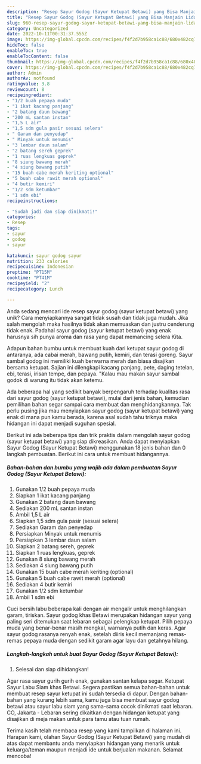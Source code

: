```yaml
---
description: "Resep Sayur Godog (Sayur Ketupat Betawi) yang Bisa Manjain Lidah"
title: "Resep Sayur Godog (Sayur Ketupat Betawi) yang Bisa Manjain Lidah"
slug: 960-resep-sayur-godog-sayur-ketupat-betawi-yang-bisa-manjain-lidah
category: Uncategorized
date: 2022-10-11T00:31:37.555Z
image: https://img-global.cpcdn.com/recipes/f4f2d7b958ca1c88/680x482cq70/sayur-godog-sayur-ketupat-betawi-foto-resep-utama.jpg
hideToc: false
enableToc: true
enableTocContent: false
thumbnail: https://img-global.cpcdn.com/recipes/f4f2d7b958ca1c88/680x482cq70/sayur-godog-sayur-ketupat-betawi-foto-resep-utama.jpg
cover: https://img-global.cpcdn.com/recipes/f4f2d7b958ca1c88/680x482cq70/sayur-godog-sayur-ketupat-betawi-foto-resep-utama.jpg
author: Admin
authorAv: notfound
ratingvalue: 3.8
reviewcount: 8
recipeingredient:
- "1/2 buah pepaya muda"
- "1 ikat kacang panjang"
- "2 batang daun bawang"
- "200 mL santan instan"
- "1,5 L air"
- "1,5 sdm gula pasir sesuai selera"
- " Garam dan penyedap"
- " Minyak untuk menumis"
- "3 lembar daun salam"
- "2 batang sereh geprek"
- "1 ruas lengkuas geprek"
- "8 siung bawang merah"
- "4 siung bawang putih"
- "15 buah cabe merah keriting optional"
- "5 buah cabe rawit merah optional"
- "4 butir kemiri"
- "1/2 sdm ketumbar"
- "1 sdm ebi"
recipeinstructions:

- "Sudah jadi dan siap dinikmati!"
categories:
- Resep
tags:
- sayur
- godog
- sayur

katakunci: sayur godog sayur 
nutrition: 233 calories
recipecuisine: Indonesian
preptime: "PT15M"
cooktime: "PT41M"
recipeyield: "2"
recipecategory: Lunch

---
```





Anda sedang mencari ide resep sayur godog (sayur ketupat betawi) yang unik? Cara menyiapkannya sangat tidak susah dan tidak juga mudah. Jika salah mengolah maka hasilnya tidak akan memuaskan dan justru cenderung tidak enak. Padahal sayur godog (sayur ketupat betawi) yang enak harusnya sih punya aroma dan rasa yang dapat memancing selera Kita.





Adapun bahan bumbu untuk membuat kuah dari ketupat sayur godog di antaranya, ada cabai merah, bawang putih, kemiri, dan terasi goreng. Sayur sambal godog ini memiliki kuah berwarna merah dan biasa disajikan bersama ketupat. Sajian ini dilengkapi kacang panjang, pete, daging tetelan, ebi, terasi, irisan tempe, dan pepaya. &#34;Kalau mau makan sayur sambal godok di warung itu tidak akan ketemu.

Ada beberapa hal yang sedikit banyak berpengaruh terhadap kualitas rasa dari sayur godog (sayur ketupat betawi), mulai dari jenis bahan, kemudian pemilihan bahan segar sampai cara membuat dan menghidangkannya. Tak perlu pusing jika mau menyiapkan sayur godog (sayur ketupat betawi) yang enak di mana pun kamu berada, karena asal sudah tahu triknya maka hidangan ini dapat menjadi suguhan spesial.






Berikut ini ada beberapa tips dan trik praktis dalam mengolah sayur godog (sayur ketupat betawi) yang siap dikreasikan. Anda dapat menyiapkan Sayur Godog (Sayur Ketupat Betawi) menggunakan 18 jenis bahan dan 0 langkah pembuatan. Berikut ini cara untuk membuat hidangannya.

<!--inarticleads1-->

##### Bahan-bahan dan bumbu yang wajib ada dalam pembuatan Sayur Godog (Sayur Ketupat Betawi):

1. Gunakan 1/2 buah pepaya muda
1. Siapkan 1 ikat kacang panjang
1. Gunakan 2 batang daun bawang
1. Sediakan 200 mL santan instan
1. Ambil 1,5 L air
1. Siapkan 1,5 sdm gula pasir (sesuai selera)
1. Sediakan  Garam dan penyedap
1. Persiapkan  Minyak untuk menumis
1. Persiapkan 3 lembar daun salam
1. Siapkan 2 batang sereh, geprek
1. Siapkan 1 ruas lengkuas, geprek
1. Gunakan 8 siung bawang merah
1. Sediakan 4 siung bawang putih
1. Gunakan 15 buah cabe merah keriting (optional)
1. Gunakan 5 buah cabe rawit merah (optional)
1. Sediakan 4 butir kemiri
1. Gunakan 1/2 sdm ketumbar
1. Ambil 1 sdm ebi


Cuci bersih labu beberapa kali dengan air mengalir untuk menghilangkan garam, tiriskan. Sayur godog khas Betawi merupakan hidangan sayur yang paling seri ditemukan saat lebaran sebagai pelengkap ketupat. Pilih pepaya muda yang benar-benar masih mengkal, warnanya putih dan keras. Agar sayur godog rasanya renyah enak, setelah diiris kecil memanjang remas-remas pepaya muda dengan sedikit garam agar layu dan getahnya hilang. 

<!--inarticleads2-->

##### Langkah-langkah untuk buat Sayur Godog (Sayur Ketupat Betawi):


1. Selesai dan siap dihidangkan!

Agar rasa sayur gurih gurih enak, gunakan santan kelapa segar. Ketupat Sayur Labu Siam khas Betawi. Segera pastikan semua bahan-bahan untuk membuat resep sayur ketupat ini sudah tersedia di dapur. Dengan bahan-bahan yang kurang lebih sama, kamu juga bisa membuat sayur godog betawi atau sayur labu siam yang sama-sama cocok dinikmati saat lebaran. CO, Jakarta - Lebaran sering dikaitkan dengan hidangan ketupat yang disajikan di meja makan untuk para tamu atau tuan rumah. 

Terima kasih telah membaca resep yang kami tampilkan di halaman ini. Harapan kami, olahan Sayur Godog (Sayur Ketupat Betawi) yang mudah di atas dapat membantu anda menyiapkan hidangan yang menarik untuk keluarga/teman maupun menjadi ide untuk berjualan makanan. Selamat mencoba!
